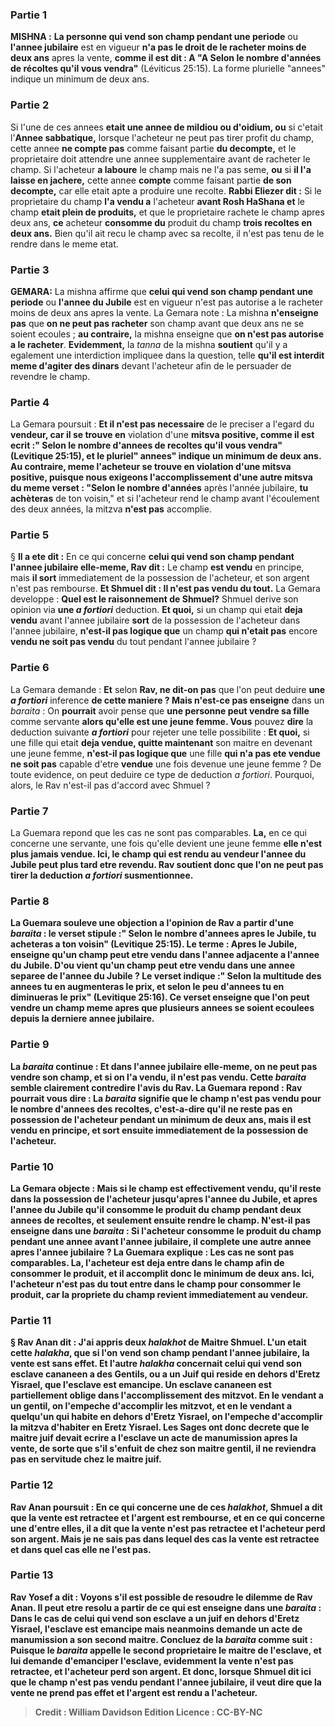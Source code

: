 
### Partie 1
<strong>MISHNA :</strong> <b>La personne qui vend son champ pendant une periode</b> ou <b>l'annee jubilaire</b> est en vigueur <b>n'a pas le droit de le racheter moins de deux ans</b> apres la vente, <b>comme il est dit : A "A Selon le nombre d'années de récoltes qu'il vous vendra"</b> (Léviticus 25:15). La forme plurielle "annees" indique un minimum de deux ans.

### Partie 2
Si l'une de ces annees <b>etait une annee de mildiou ou d'oidium, ou</b> si c'etait l'<b>Annee sabbatique,</b> lorsque l'acheteur ne peut pas tirer profit du champ, cette annee <b>ne compte pas</b> comme faisant partie <b>du decompte,</b> et le proprietaire doit attendre une annee supplementaire avant de racheter le champ. Si l'acheteur <b>a laboure</b> le champ mais ne l'a pas seme, <b>ou</b> si <b>il l'a laisse en jachere,</b> cette annee <b>compte</b> comme faisant partie <b>de son decompte,</b> car elle etait apte a produire une recolte. <b>Rabbi Eliezer dit :</b> Si le proprietaire du champ <b>l'a vendu a</b> l'acheteur <b>avant Rosh HaShana et</b> le champ <b>etait plein de produits,</b> et que le proprietaire rachete le champ apres deux ans, <b>ce</b> acheteur <b>consomme du</b> produit du champ <b>trois recoltes en deux ans.</b> Bien qu'il ait recu le champ avec sa recolte, il n'est pas tenu de le rendre dans le meme etat.

### Partie 3
<strong>GEMARA:</strong> La mishna affirme que <b>celui qui vend son champ pendant une periode</b> ou <b>l'annee du Jubile</b> est en vigueur n'est pas autorise a le racheter moins de deux ans apres la vente. La Gemara note : La mishna <b>n'enseigne pas</b> que <b>on ne peut pas racheter</b> son champ avant que deux ans ne se soient ecoules ; <b>au contraire,</b> la mishna enseigne que <b>on n'est pas autorise a le racheter</b>. <b>Evidemment,</b> la <i>tanna</i> de la mishna <b>soutient</b> qu'il y a egalement une interdiction</b> impliquee dans la question, telle <b>qu'il est <b>interdit meme</b> d'agiter des dinars</b> devant l'acheteur afin de le persuader de revendre le champ.

### Partie 4
La Gemara poursuit : <b>Et il n'est pas necessaire</b> de le preciser a l'egard du <b>vendeur, car il se trouve en</b> violation d'une <b>mitsva positive, comme il est ecrit :" Selon le nombre d'annees de recoltes qu'il vous vendra" (Levitique 25:15), et le pluriel" annees" indique un minimum de deux ans. <b>Au contraire, meme</b> l'<b>acheteur se trouve en</b> violation d'une <b>mitsva positive, puisque nous exigeons</b> l'accomplissement d'une autre mitsva du meme verset : "Selon le nombre d'années</b> après l'année jubilaire, <b>tu achèteras</b> de ton voisin," </b> et</b> si l'acheteur rend le champ avant l'écoulement des deux années, la mitzva <b>n'est pas</b> accomplie.

### Partie 5
§ <b>Il a ete dit :</b> En ce qui concerne <b>celui qui vend son champ pendant l'annee jubilaire elle-meme, Rav dit :</b> Le champ <b>est vendu</b> en principe, mais <b>il sort</b> immediatement de la possession de l'acheteur, et son argent n'est pas rembourse. <b>Et Shmuel dit : Il n'est pas vendu du tout.</b> La Gemara developpe : <b>Quel est le raisonnement de Shmuel?</b> Shmuel derive son opinion via <b>une <i>a fortiori</i></b> deduction. <b>Et quoi,</b> si un champ qui etait <b>deja vendu</b> avant l'annee jubilaire <b>sort</b> de la possession de l'acheteur dans l'annee jubilaire, <b>n'est-il pas logique que</b> un champ <b>qui n'etait pas</b> encore <b>vendu ne soit pas vendu</b> du tout pendant l'annee jubilaire ?

### Partie 6
La Gemara demande : <b>Et</b> selon <b>Rav, ne dit-on pas</b> que l'on peut deduire <b>une <i>a fortiori</i></b> inference <b>de cette maniere ? Mais n'est-ce pas enseigne</b> dans un <i>baraita</i> : On <b>pourrait</b> avoir pense que <b>une personne peut vendre sa fille</b> comme servante <b>alors qu'elle est une jeune femme. Vous</b> pouvez <b>dire</b> la deduction suivante <b><i>a fortiori</i></b> pour rejeter une telle possibilite : <b>Et quoi,</b> si une fille qui etait <b>deja vendue, quitte maintenant</b> son maitre en devenant une jeune femme, <b>n'est-il pas logique que</b> une fille <b>qui n'a pas ete vendue ne soit pas</b> capable d'etre <b>vendue</b> une fois devenue une jeune femme ? De toute evidence, on peut deduire ce type de deduction <i>a fortiori</i>. Pourquoi, alors, le Rav n'est-il pas d'accord avec Shmuel ?

### Partie 7
La Guemara repond que les cas ne sont pas comparables. <b>La,</b> en ce qui concerne une servante, une fois qu'elle devient une jeune femme <b>elle n'est plus jamais <b>vendue. Ici,</b> le champ qui est rendu au vendeur l'annee du Jubile <b>peut</b> plus tard <b>etre revendu.</b> Rav soutient donc que l'on ne peut pas tirer la deduction <i>a fortiori</i> susmentionnee.

### Partie 8
La Guemara <b>souleve une objection</b> a l'opinion de Rav a partir d'une <i>baraita</i> : le verset stipule :" Selon le nombre d'<b>annees apres le Jubile, tu acheteras</b> a ton voisin" (Levitique 25:15). Le terme : Apres le Jubile, <b>enseigne qu'un champ <b>peut etre vendu</b> dans l'annee <b>adjacente a l'annee du Jubile</b>. <b>D'ou vient</b> qu'un champ peut etre vendu dans une annee <b>separee de l'annee du Jubile</b> ? <b>Le verset indique :" Selon la multitude des annees</b> tu en augmenteras le prix, <b>et selon le peu d'annees</b> tu en diminueras le prix" (Levitique 25:16). Ce verset enseigne que l'on peut vendre un champ meme apres que plusieurs annees se soient ecoulees depuis la derniere annee jubilaire.

### Partie 9
La <i>baraita</i> continue : <b>Et dans l'annee jubilaire elle-meme, on ne peut pas vendre</b> son champ, <b>et si on l'a vendu</b>, <b>il n'est pas vendu.</b> Cette <i>baraita</i> semble clairement contredire l'avis du Rav. La Guemara repond : <b>Rav</b> pourrait <b>vous dire :</b> La <i>baraita</i> signifie que le champ <b>n'est pas vendu pour le nombre d'annees des recoltes,</b> c'est-a-dire qu'il ne reste pas en possession de l'acheteur pendant un minimum de deux ans, <b>mais il est vendu</b> en principe, <b>et</b> sort ensuite immediatement <b>de la possession de l'acheteur.

### Partie 10
La Gemara objecte : <b>Mais si</b> le champ <b>est effectivement vendu, qu'il reste</b> dans la <b>possession de l'acheteur jusqu'apres</b> l'annee du <b>Jubile</b>, <b>et apres</b> l'annee du <b>Jubile</b> <b>qu'il consomme</b> le produit du champ pendant deux <b>annees de recoltes, et</b> seulement ensuite <b>rendre</b> le champ. <b>N'est-il pas enseigne</b> dans une <i>baraita</i> : Si l'acheteur <b>consomme</b> le produit du champ pendant <b>une annee avant l'annee jubilaire</b>, <b>il complete une autre annee apres l'annee jubilaire</b> ? La Guemara explique : Les cas ne sont pas comparables. <b>La,</b> l'acheteur est deja <b>entre</b> dans le champ afin de <b>consommer</b> le produit, et il accomplit donc le minimum de deux ans. <b>Ici,</b> l'acheteur n'est pas du tout entre</b> dans le champ pour <b>consommer</b> le produit, car la propriete du champ revient immediatement au vendeur.

### Partie 11
§ <b>Rav Anan dit : J'ai appris deux</b> <i>halakhot</i> <b>de Maitre Shmuel. L'un</b> etait <b>cette</b> <i>halakha</i>, que si l'on vend son champ pendant l'annee jubilaire, la vente est sans effet. <b>Et l'autre</b> <i>halakha</i> concernait <b>celui qui vend son <b>esclave cananeen</b> a des Gentils, ou a</b> un Juif qui reside <b>en dehors d'Eretz</b> Yisrael, que l'esclave <b>est emancipe.</b> Un esclave cananeen est partiellement oblige dans l'accomplissement des mitzvot. En le vendant a un gentil, on l'empeche d'accomplir les mitzvot, et en le vendant a quelqu'un qui habite en dehors d'Eretz Yisrael, on l'empeche d'accomplir la mitzva d'habiter en Eretz Yisrael. Les Sages ont donc decrete que le maitre juif devait ecrire a l'esclave un acte de manumission apres la vente, de sorte que s'il s'enfuit de chez son maitre gentil, il ne reviendra pas en servitude chez le maitre juif.

### Partie 12
Rav Anan poursuit : En ce qui concerne <b>une</b> de ces <i>halakhot</i>, Shmuel a dit que <b>la vente est retractee</b> et l'argent est rembourse, <b>et</b> en ce qui concerne <b>une</b> d'entre elles, il a dit que <b>la vente n'est pas retractee</b> et l'acheteur perd son argent. <b>Mais je ne sais pas</b> dans <b>lequel des cas</b> la vente est retractee et dans quel cas elle ne l'est pas.

### Partie 13
<b>Rav Yosef a dit : Voyons</b> s'il est possible de resoudre le dilemme de Rav Anan. Il peut etre resolu <b>a partir de ce qui est enseigne dans une <i>baraita</i> :</b> Dans le cas de <b>celui qui vend son esclave a</b> un juif <b>en dehors d'Eretz</b> Yisrael, l'esclave <b>est emancipe mais</b> neanmoins <b>demande un acte de manumission a son second maitre. Concluez de</b> la <i>baraita</i> comme suit : <b>Puisque</b> le <i>baraita</i> <b>appelle le second</b> proprietaire le <b>maitre de l'esclave,</b> et lui demande d'emanciper l'esclave, <b>evidemment la vente n'est pas retractee,</b> et l'acheteur perd son argent. <b>Et</b> donc, <b>lorsque Shmuel dit ici</b> que le champ <b>n'est pas vendu</b> pendant l'annee jubilaire, il veut dire que la vente ne prend pas effet <b>et l'argent est rendu</b> a l'acheteur.

>Credit : William Davidson Edition
>Licence : CC-BY-NC